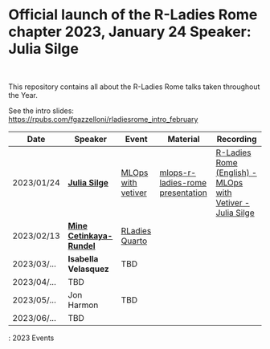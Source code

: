 # Official launch of the R-Ladies Rome chapter 2023, January 24 Speaker: Julia Silge

<br>

This repository contains all about the R-Ladies Rome talks taken throughout the Year.

See the intro slides: <https://rpubs.com/fgazzelloni/rladiesrome_intro_february>

| Date        | Speaker                                           | Event                                                                       | Material                                                                             | Recording                                                                                                 |
|---------------|---------------|---------------|---------------|---------------|
| 2023/01/24  | [**Julia Silge**](https://juliasilge.com/)        | [MLOps with vetiver](https://www.meetup.com/rladies-rome/events/289517054/) | [mlops-r-ladies-rome presentation](https://juliasilge.github.io/mlops-r-ladies-rome) | [R-Ladies Rome (English) - MLOps with Vetiver - Julia Silge](https://www.youtube.com/watch?v=PPB-iG8SexE) |
| 2023/02/13  | [**Mine Cetinkaya-Rundel**](https://mine-cr.com/) | [RLadies Quarto](https://www.meetup.com/rladies-rome/events/290673316/)     |                                                                                      |                                                                                                           |
| 2023/03/... | **Isabella Velasquez**                            | TBD                                                                         |                                                                                      |                                                                                                           |
| 2023/04/... | TBD                                               |                                                                             |                                                                                      |                                                                                                           |
| 2023/05/... | Jon Harmon                                        | TBD                                                                         |                                                                                      |                                                                                                           |
| 2023/06/... | TBD                                               |                                                                             |                                                                                      |                                                                                                           |

: 2023 Events
